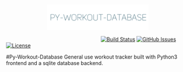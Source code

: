 <p align="center"><img width="55%" src="./assets/title.png"/></p>

&nbsp;&nbsp;&nbsp;&nbsp;&nbsp;&nbsp;&nbsp;&nbsp;&nbsp;&nbsp;&nbsp;&nbsp;&nbsp;&nbsp;&nbsp;&nbsp;&nbsp;&nbsp;&nbsp;&nbsp;&nbsp;&nbsp;&nbsp;&nbsp;&nbsp;&nbsp;&nbsp;&nbsp;&nbsp;&nbsp;&nbsp;&nbsp;&nbsp;&nbsp;&nbsp;&nbsp;&nbsp;&nbsp;&nbsp;&nbsp;&nbsp;&nbsp;&nbsp;&nbsp;&nbsp;&nbsp;&nbsp;&nbsp;&nbsp;&nbsp;&nbsp;&nbsp;&nbsp;&nbsp;&nbsp;&nbsp;&nbsp;&nbsp;&nbsp;&nbsp;&nbsp;&nbsp;&nbsp;&nbsp;&nbsp;
[![Build Status](https://travis-ci.com/Nightwatch/nightwatch.svg?branch=master)](https://travis-ci.com/Nightwatch/nightwatch)
[![GitHub Issues](https://img.shields.io/github/issues/csesock/Py-Workout-Database)](https://github.com/csesock/Py-Workout-Database/issues)
[![License](https://img.shields.io/badge/license-GPL--3.0-blue.svg)](https://opensource.org/licenses/GPL-3.0)


#Py-Workout-Database
General use workout tracker built with Python3 frontend and a sqlite database backend.
